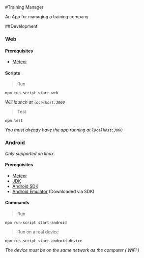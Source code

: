 #Training Manager

An App for managing a training company.

##Development

### Web

#### Prerequisites

  + [Meteor](http://www.meteor.com)

#### Scripts

> Run

    npm run-script start-web

*Will launch at `localhost:3000`*

> Test

    npm test

*You must already have the app running at `localhost:3000`*

### Android

*Only supported on linux.*

#### Prerequisites
  + [Meteor](http://www.meteor.com, "Meteor Website")
  + [JDK](http://lmgtfy.com/?q=jdk, "Java Development Kit")
  + [Android SDK](http://developer.android.com/sdk/index.html, "Android Sdk Guide")
  + [Android Emulator](http://developer.android.com/tools/help/emulator.html, "Android Emulator") (Downloaded via SDK)

#### Commands

> Run

    npm run-script start-android

> Run on a real device

    npm run-script start-android-device

*The device must be on the same network as the computer ( WiFi )*
